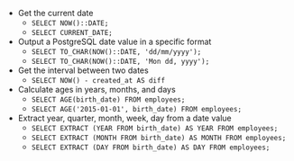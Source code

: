 * Get the current date
  * `SELECT NOW()::DATE;`
  * `SELECT CURRENT_DATE;`
* Output a PostgreSQL date value in a specific format
  * `SELECT TO_CHAR(NOW()::DATE, 'dd/mm/yyyy');`
  * `SELECT TO_CHAR(NOW()::DATE, 'Mon dd, yyyy');`
* Get the interval between two dates
  * `SELECT NOW() - created_at AS diff`
* Calculate ages in years, months, and days
  * `SELECT AGE(birth_date) FROM employees;`
  * `SELECT AGE('2015-01-01', birth_date) FROM employees;`
* Extract year, quarter, month, week, day from a date value
  * `SELECT EXTRACT (YEAR FROM birth_date) AS YEAR FROM employees;`
  * `SELECT EXTRACT (MONTH FROM birth_date) AS MONTH FROM employees;`
  * `SELECT EXTRACT (DAY FROM birth_date) AS DAY FROM employees;`